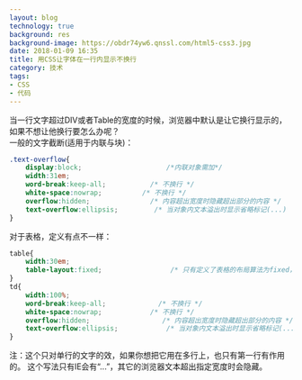 ```yaml
---
layout: blog
technology: true
background: res
background-image: https://obdr74yw6.qnssl.com/html5-css3.jpg
date: 2018-01-09 16:35
title: 用CSS让字体在一行内显示不换行
category: 技术
tags:
- CSS
- 代码
---
```


当一行文字超过DIV或者Table的宽度的时候，浏览器中默认是让它换行显示的，如果不想让他换行要怎么办呢？  
一般的文字截断(适用于内联与块)：  

```css
.text-overflow{
	display:block;                     /*内联对象需加*/
	width:31em;
	word-break:keep-all;           /* 不换行 */
	white-space:nowrap;          /* 不换行 */
	overflow:hidden;               /* 内容超出宽度时隐藏超出部分的内容 */
	text-overflow:ellipsis;         /* 当对象内文本溢出时显示省略标记(...) ；需与overflow:hidden;一起使用。*/
}
```

对于表格，定义有点不一样：  

```css
table{
	width:30em;
	table-layout:fixed;                 /* 只有定义了表格的布局算法为fixed，下面td的定义才能起作用。 */
}
td{
	width:100%;
	word-break:keep-all;             /* 不换行 */
	white-space:nowrap;            /* 不换行 */
	overflow:hidden;                  /* 内容超出宽度时隐藏超出部分的内容 */
	text-overflow:ellipsis;            /* 当对象内文本溢出时显示省略标记(...) ；需与overflow:hidden;一起使用。*/
}
```

注：这个只对单行的文字的效，如果你想把它用在多行上，也只有第一行有作用的。 这个写法只有IE会有“...”，其它的浏览器文本超出指定宽度时会隐藏。